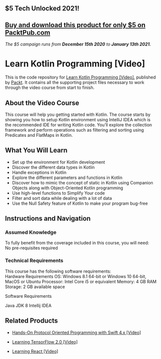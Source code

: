 ## $5 Tech Unlocked 2021!
[Buy and download this product for only $5 on PacktPub.com](https://www.packtpub.com/)
-----
*The $5 campaign         runs from __December 15th 2020__ to __January 13th 2021.__*

# Learn Kotlin Programming [Video]
This is the code repository for [Learn Kotlin Programming [Video]](https://www.packtpub.com/application-development/learn-kotlin-programming-video?utm_source=github&utm_medium=repository&utm_campaign=9781789341430), published by [Packt](https://www.packtpub.com/?utm_source=github). It contains all the supporting project files necessary to work through the video course from start to finish.
## About the Video Course
This course will help you getting started with Kotlin. The course starts by showing you how to setup Kotlin environment using IntelliJ IDEA which is the recommended IDE for writing Kotlin code. You’ll explore the collection framework and perform operations such as filtering and sorting using Predicates and FlatMaps in Kotlin.

<H2>What You Will Learn</H2>
<DIV class=book-info-will-learn-text>
<UL>
<LI>Set up the environment for Kotlin development&nbsp; 
<LI>Discover the different data types in Kotlin 
<LI>Handle exceptions in Kotlin&nbsp; 
<LI>Explore the different parameters and functions in Kotlin 
<LI>Discover how to mimic the concept of static in Kotlin using Companion Objects along with Object-Oriented Kotlin programming 
<LI>Use high-level functions to Simplify Your code 
<LI>Filter and sort data while dealing with a lot of data 
<LI>Use the Null Safety feature of Kotlin to make your program bug-free </LI></UL></DIV>

## Instructions and Navigation
### Assumed Knowledge
To fully benefit from the coverage included in this course, you will need:<br/>
No pre-requisites required
### Technical Requirements
This course has the following software requirements:<br/>
Hardware Requirements
OS: Windows 8.1 64-bit or Windows 10 64-bit, MacOS or Ubuntu
Processor: Intel Core i5 or equivalent
Memory: 4 GB RAM
Storage: 2 GB available space

Software Requirements

Java JDK 8 
Intellij IDEA

## Related Products
* [Hands-On Protocol Oriented Programming with Swift 4.x [Video]](https://www.packtpub.com/application-development/hands-protocol-oriented-programming-swift-4x-video?utm_source=github&utm_medium=repository&utm_campaign=9781789610307)

* [Learning TensorFlow 2.0 [Video]](https://www.packtpub.com/big-data-and-business-intelligence/learning-tensorflow-20-video?utm_source=github&utm_medium=repository&utm_campaign=9781789951370)

* [Learning React [Video]](https://www.packtpub.com/web-development/learning-react-video?utm_source=github&utm_medium=repository&utm_campaign=9781789612684)

